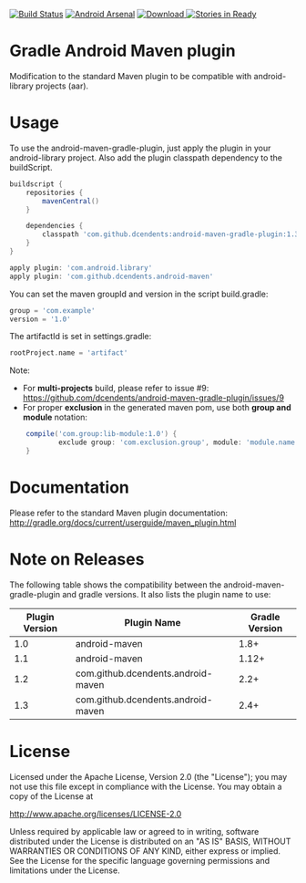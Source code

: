 [![Build Status](https://travis-ci.org/dcendents/android-maven-gradle-plugin.svg?branch=codecov)](https://travis-ci.org/dcendents/android-maven-gradle-plugin) 
[![Android Arsenal](https://img.shields.io/badge/Android%20Arsenal-android--maven--plugin-brightgreen.svg?style=flat)](https://android-arsenal.com/details/1/1520) 
[ ![Download](https://api.bintray.com/packages/dcendents/gradle-plugins/com.github.dcendents%3Aandroid-maven-gradle-plugin/images/download.svg) ](https://bintray.com/dcendents/gradle-plugins/com.github.dcendents%3Aandroid-maven-gradle-plugin/_latestVersion) 
[![Stories in Ready](https://badge.waffle.io/dcendents/android-maven-gradle-plugin.png?label=ready&title=Ready)](https://waffle.io/dcendents/android-maven-gradle-plugin) 

Gradle Android Maven plugin
====================

Modification to the standard Maven plugin to be compatible with android-library projects (aar).


Usage
====================

To use the android-maven-gradle-plugin, just apply the plugin in your android-library project.
Also add the plugin classpath dependency to the buildScript.

```Groovy
buildscript {
	repositories {
		mavenCentral()
	}

	dependencies {
		classpath 'com.github.dcendents:android-maven-gradle-plugin:1.3'
	}
}

apply plugin: 'com.android.library'
apply plugin: 'com.github.dcendents.android-maven'
```

You can set the maven groupId and version in the script build.gradle:
```Groovy
group = 'com.example'
version = '1.0'
```
	
The artifactId is set in settings.gradle:
```Groovy
rootProject.name = 'artifact'
```

Note: 
- For **multi-projects** build, please refer to issue #9: https://github.com/dcendents/android-maven-gradle-plugin/issues/9
- For proper **exclusion** in the generated maven pom, use both **group and module** notation:
```Groovy
	compile('com.group:lib-module:1.0') {
	        exclude group: 'com.exclusion.group', module: 'module.name'
    }
```
	
Documentation
====================

Please refer to the standard Maven plugin documentation: http://gradle.org/docs/current/userguide/maven_plugin.html


Note on Releases
====================

The following table shows the compatibility between the android-maven-gradle-plugin and gradle versions. It also lists the plugin name to use:

| Plugin Version | Plugin Name | Gradle Version |
| ------------- | ----------- | ----------- |
| 1.0 | android-maven | 1.8+ |
| 1.1 | android-maven | 1.12+ |
| 1.2 | com.github.dcendents.android-maven | 2.2+ |
| 1.3 | com.github.dcendents.android-maven | 2.4+ |


License
====================

Licensed under the Apache License, Version 2.0 (the "License");
you may not use this file except in compliance with the License.
You may obtain a copy of the License at

   http://www.apache.org/licenses/LICENSE-2.0

Unless required by applicable law or agreed to in writing, software
distributed under the License is distributed on an "AS IS" BASIS,
WITHOUT WARRANTIES OR CONDITIONS OF ANY KIND, either express or implied.
See the License for the specific language governing permissions and
limitations under the License.

